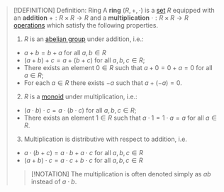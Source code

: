 >[!DEFINITION] Definition: Ring
>A **ring** $(R, +, \cdot)$ is a [set](../../Set%20Theory/Set.md) $R$ equipped with an **addition** $+: R\times R \to R$ and a **multiplication** $\cdot: R\times R \to R$ [operations](../../Set%20Theory/Functions/Function.md) which satisfy the following properties.
>
>1. $R$ is an [abelian group](../Groups/Abelian%20Group.md) under addition, i.e.:
>	- $a + b = b + a$ for all $a,b \in R$
>	- $(a + b) + c = a + (b + c)$ for all $a,b,c \in R$;
>	- There exists an element $0 \in R$ such that $a + 0 = 0 + a = 0$ for all $a \in R$;
>	- For each $a \in R$ there exists $-a$ such that $a + (-a) = 0$.
>
>2. $R$ is a [monoid](../Monoid.md) under multiplication, i.e.:
>	- $(a\cdot b) \cdot c = a \cdot (b \cdot c)$ for all $a,b,c \in R$;
>	- There exists an element $1 \in R$ such that $a\cdot 1 = 1\cdot a = a$ for all $a \in R$.
>3. Multiplication is distributive with respect to addition, i.e.
>	- $a \cdot (b + c) = a \cdot b + a \cdot c$ for all $a,b,c \in R$
>	- $(a+b) \cdot c = a\cdot c + b \cdot c$ for all $a,b,c \in R$
>
>>[!NOTATION]
>>The multiplication is often denoted simply as $ab$ instead of $a\cdot b$.